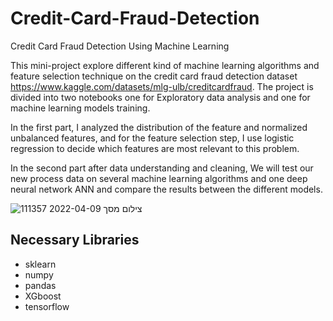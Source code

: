 # Credit-Card-Fraud-Detection
Credit Card Fraud Detection Using Machine Learning 

This mini-project explore different kind of machine learning algorithms and feature selection technique
on the credit card fraud detection dataset https://www.kaggle.com/datasets/mlg-ulb/creditcardfraud.
The project is divided into two notebooks one for Exploratory data analysis and one for machine learning models training.

In the first part, I analyzed the distribution of the feature and normalized unbalanced features, and for the feature selection step, I use logistic regression to decide which features are most relevant to this problem.

In the second part after data understanding and cleaning, We will test our new process data on several machine learning algorithms and one deep neural network ANN and compare the results between the different models.


![צילום מסך 2022-04-09 111357](https://user-images.githubusercontent.com/34807427/162563050-b5edab2a-bbdc-4ca1-88a1-21c0702c73bd.png)



## Necessary Libraries
- sklearn 
- numpy
- pandas
- XGboost
- tensorflow
